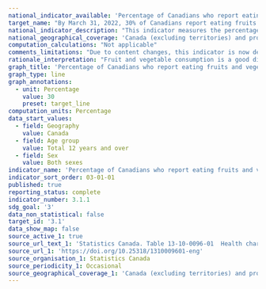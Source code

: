 ```yaml
---
national_indicator_available: 'Percentage of Canadians who report eating fruits and vegetables 5 or more times per day'
target_name: "By March 31, 2022, 30% of Canadians report eating fruits and vegetables 5 or more times per day"
national_indicator_description: "This indicator measures the percentage of Canadians who report eating fruits and vegetables 5 or more times per day. This includes fresh fruits and vegetables as well as pure fruit juice, frozen or canned fruits and vegetables, and dried fruit, but excludes fried potatoes."
national_geographical_coverage: 'Canada (excluding territories) and provinces' 
computation_calculations: "Not applicable"
comments_limitations: "Due to content changes, this indicator is now derived from data collected from an optional content module (based on provincial selection), therefore not all provinces have data for 2018. The indicator covers the population 12 years of age and over living in the ten provinces. Excluded from the survey's coverage are: persons living on reserves and other Aboriginal settlements in the provinces; full-time members of the Canadian Forces; the institutionalized population, children aged 12-17 that are living in foster care, and persons living in the Quebec health regions of Région du Nunavik and Région des Terres-Cries-de-la-Baie-James. Altogether, these exclusions represent less than 3% of the Canadian population aged 12 and over."
rationale_interpretation: "Fruit and vegetable consumption is a good dietary practice and is an indication of a generally healthy diet."
graph_title: 'Percentage of Canadians who report eating fruits and vegetables 5 or more times per day'
graph_type: line
graph_annotations:
  - unit: Percentage
    value: 30
    preset: target_line
computation_units: Percentage
data_start_values:
  - field: Geography
    value: Canada
  - field: Age group
    value: Total 12 years and over
  - field: Sex
    value: Both sexes
indicator_name: 'Percentage of Canadians who report eating fruits and vegetables 5 or more times per day'
indicator_sort_order: 03-01-01
published: true
reporting_status: complete
indicator_number: 3.1.1
sdg_goal: '3'
data_non_statistical: false
target_id: '3.1'
data_show_map: false
source_active_1: true
source_url_text_1: 'Statistics Canada. Table 13-10-0096-01  Health characteristics, annual estimates'
source_url_1: 'https://doi.org/10.25318/1310009601-eng'
source_organisation_1: Statistics Canada
source_periodicity_1: Occasional
source_geographical_coverage_1: 'Canada (excluding territories) and provinces'
---
```

